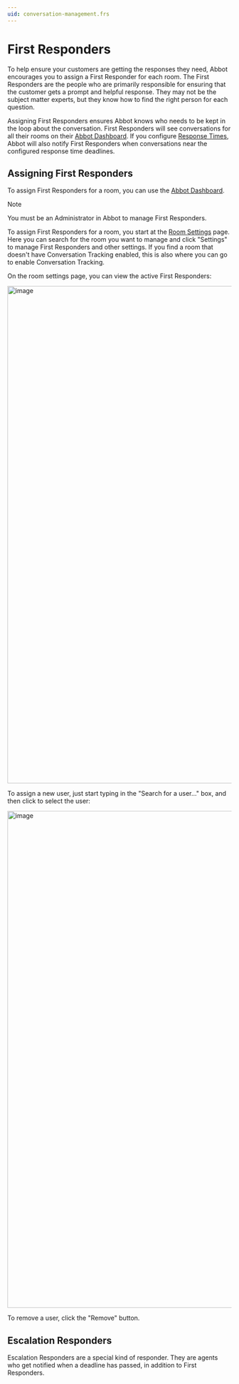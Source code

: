 ```yaml
---
uid: conversation-management.frs
---
```


# First Responders

To help ensure your customers are getting the responses they need, Abbot encourages you to assign a First Responder for each room.
The First Responders are the people who are primarily responsible for ensuring that the customer gets a prompt and helpful response.
They may not be the subject matter experts, but they know how to find the right person for each question.

Assigning First Responders ensures Abbot knows who needs to be kept in the loop about the conversation.
First Responders will see conversations for all their rooms on their [Abbot Dashboard](https://app.ab.bot).
If you configure [Response Times](xref:conversation-management.response-times), Abbot will also notify First Responders when conversations near the configured response time deadlines.

## Assigning First Responders

To assign First Responders for a room, you can use the [Abbot Dashboard](https://app.ab.bot).

> [!NOTE]
> You must be an Administrator in Abbot to manage First Responders.

To assign First Responders for a room, you start at the [Room Settings](https://app.ab.bot/settings/organization/rooms) page.
Here you can search for the room you want to manage and click "Settings" to manage First Responders and other settings.
If you find a room that doesn't have Conversation Tracking enabled, this is also where you can go to enable Conversation Tracking.

On the room settings page, you can view the active First Responders:

<img width="1116" alt="image" src="/public/images/conversation-management.frs/active-frs.png">

To assign a new user, just start typing in the "Search for a user…" box, and then click to select the user:

<img width="1115" alt="image" src="/public/images/conversation-management.frs/add-fr.png">

To remove a user, click the "Remove" button.

## Escalation Responders
Escalation Responders are a special kind of responder. They are agents who get notified when a deadline has passed, in addition to First Responders. 